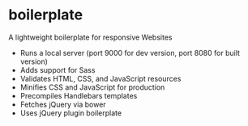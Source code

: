 # boilerplate
A lightweight boilerplate for responsive Websites
 * Runs a local server (port 9000 for dev version, port 8080 for built version)
 * Adds support for Sass
 * Validates HTML, CSS, and JavaScript resources
 * Minifies CSS and JavaScript for production
 * Precompiles Handlebars templates
 * Fetches jQuery via bower
 * Uses jQuery plugin boilerplate
